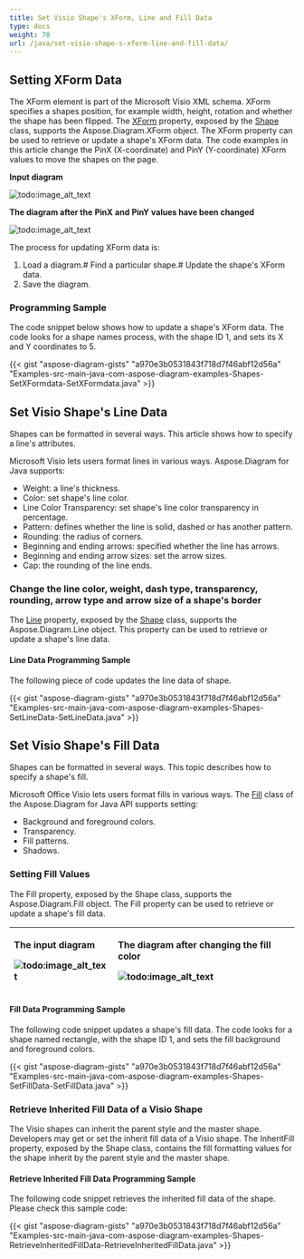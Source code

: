 ```yaml
---
title: Set Visio Shape's XForm, Line and Fill Data
type: docs
weight: 70
url: /java/set-visio-shape-s-xform-line-and-fill-data/
---
```


## **Setting XForm Data**
The XForm element is part of the Microsoft Visio XML schema. XForm specifies a shapes position, for example width, height, rotation and whether the shape has been flipped. The [XForm](https://reference.aspose.com/diagram/java/com.aspose.diagram/xform) property, exposed by the [Shape](https://reference.aspose.com/diagram/java/com.aspose.diagram/shape) class, supports the Aspose.Diagram.XForm object. The XForm property can be used to retrieve or update a shape's XForm data. The code examples in this article change the PinX (X-coordinate) and PinY (Y-coordinate) XForm values to move the shapes on the page.

**Input diagram** 

![todo:image_alt_text](set-visio-shape-s-xform-line-and-fill-data_1.png)

**The diagram after the** **PinX** **and** **PinY** **values have been changed** 

![todo:image_alt_text](set-visio-shape-s-xform-line-and-fill-data_2.png)

The process for updating XForm data is:

1. Load a diagram.# Find a particular shape.# Update the shape's XForm data.
1. Save the diagram.
### **Programming Sample**
The code snippet below shows how to update a shape's XForm data. The code looks for a shape names process, with the shape ID 1, and sets its X and Y coordinates to 5.

{{< gist "aspose-diagram-gists" "a970e3b0531843f718d7f46abf12d56a" "Examples-src-main-java-com-aspose-diagram-examples-Shapes-SetXFormdata-SetXFormdata.java" >}}
## **Set Visio Shape's Line Data**
Shapes can be formatted in several ways. This article shows how to specify a line's attributes.

Microsoft Visio lets users format lines in various ways. Aspose.Diagram for Java supports:

- Weight: a line's thickness.
- Color: set shape's line color.
- Line Color Transparency: set shape's line color transparency in percentage.
- Pattern: defines whether the line is solid, dashed or has another pattern.
- Rounding: the radius of corners.
- Beginning and ending arrows: specified whether the line has arrows.
- Beginning and ending arrow sizes: set the arrow sizes.
- Cap: the rounding of the line ends.
### **Change the line color, weight, dash type, transparency, rounding, arrow type and arrow size of a shape's border**
The [Line](https://reference.aspose.com/diagram/java/com.aspose.diagram/line) property, exposed by the [Shape](https://reference.aspose.com/diagram/java/com.aspose.diagram/shape) class, supports the Aspose.Diagram.Line object. This property can be used to retrieve or update a shape's line data.
#### **Line Data Programming Sample**
The following piece of code updates the line data of shape.

{{< gist "aspose-diagram-gists" "a970e3b0531843f718d7f46abf12d56a" "Examples-src-main-java-com-aspose-diagram-examples-Shapes-SetLineData-SetLineData.java" >}}
## **Set Visio Shape's Fill Data**
Shapes can be formatted in several ways. This topic describes how to specify a shape's fill.

Microsoft Office Visio lets users format fills in various ways. The [Fill](https://reference.aspose.com/diagram/java/com.aspose.diagram/fill) class of the Aspose.Diagram for Java API supports setting:

- Background and foreground colors.
- Transparency.
- Fill patterns.
- Shadows.
### **Setting Fill Values**
The Fill property, exposed by the Shape class, supports the Aspose.Diagram.Fill object. The Fill property can be used to retrieve or update a shape's fill data.

|<p>**The input diagram** </p><p>![todo:image_alt_text](http://i.imgur.com/OrhEecb.png)</p>|<p>**The diagram after changing the fill color** </p><p>![todo:image_alt_text](http://i.imgur.com/HO0wmZ8.png)</p>|
| :- | :- |
#### **Fill Data Programming Sample**
The following code snippet updates a shape's fill data. The code looks for a shape named rectangle, with the shape ID 1, and sets the fill background and foreground colors.

{{< gist "aspose-diagram-gists" "a970e3b0531843f718d7f46abf12d56a" "Examples-src-main-java-com-aspose-diagram-examples-Shapes-SetFillData-SetFillData.java" >}}
### **Retrieve Inherited Fill Data of a Visio Shape**
The Visio shapes can inherit the parent style and the master shape. Developers may get or set the inherit fill data of a Visio shape. The InheritFill property, exposed by the Shape class, contains the fill formatting values for the shape inherit by the parent style and the master shape.
#### **Retrieve Inherited Fill Data Programming Sample**
The following code snippet retrieves the inherited fill data of the shape. Please check this sample code:

{{< gist "aspose-diagram-gists" "a970e3b0531843f718d7f46abf12d56a" "Examples-src-main-java-com-aspose-diagram-examples-Shapes-RetrieveInheritedFillData-RetrieveInheritedFillData.java" >}}

